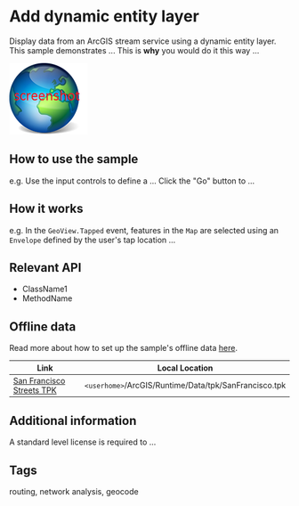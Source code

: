 # Add dynamic entity layer

Display data from an ArcGIS stream service using a dynamic entity layer.
This sample demonstrates ...
This is **why** you would do it this way ...

![](screenshot.png)

## How to use the sample

e.g. Use the input controls to define a ... Click the "Go" button to ...

## How it works

e.g. In the `GeoView.Tapped` event, features in the `Map` are selected using an `Envelope` defined by the user's tap location ...

## Relevant API

 - ClassName1
 - MethodName

## Offline data

Read more about how to set up the sample's offline data [here](http://links.esri.com/ArcGISRuntimeQtSamples).

Link | Local Location
---------|-------|
|[San Francisco Streets TPK](https://www.arcgis.com/home/item.html?id=3f1bbf0ec70b409a975f5c91f363fe7d)| `<userhome>`/ArcGIS/Runtime/Data/tpk/SanFrancisco.tpk |

## Additional information

A standard level license is required to ...

## Tags

routing, network analysis, geocode

